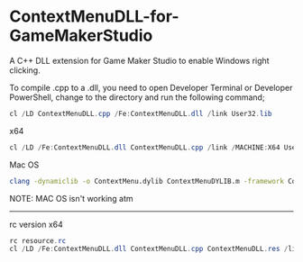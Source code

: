 # ContextMenuDLL-for-GameMakerStudio

A C++ DLL extension for Game Maker Studio to enable Windows right clicking.

To compile .cpp to a .dll, you need to open Developer Terminal or Developer PowerShell, change to the directory and run the following command;

```ps1
cl /LD ContextMenuDLL.cpp /Fe:ContextMenuDLL.dll /link User32.lib
```

x64

```ps1
cl /LD /Fe:ContextMenuDLL.dll ContextMenuDLL.cpp /link /MACHINE:X64 User32.lib
```

Mac OS

```bash
clang -dynamiclib -o ContextMenu.dylib ContextMenuDYLIB.m -framework Cocoa
```

NOTE: MAC OS isn't working atm

---

rc version x64

```ps1
rc resource.rc
cl /LD /Fe:ContextMenuDLL.dll ContextMenuDLL.cpp ContextMenuDLL.res /link /MACHINE:X64 User32.lib Riched20.lib
```
